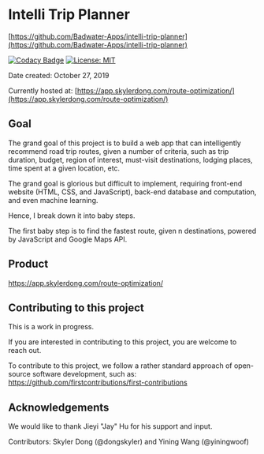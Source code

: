 # Intelli Trip Planner

[https://github.com/Badwater-Apps/intelli-trip-planner](https://github.com/Badwater-Apps/intelli-trip-planner)

[![Codacy Badge](https://api.codacy.com/project/badge/Grade/757e202e36674482ba14d67945da652e)](https://www.codacy.com/gh/Badwater-Apps/intelli-trip-planner?utm_source=github.com&amp;utm_medium=referral&amp;utm_content=Badwater-Apps/intelli-trip-planner&amp;utm_campaign=Badge_Grade)
[![License: MIT](https://img.shields.io/badge/License-MIT-yellow.svg)](https://opensource.org/licenses/MIT)

Date created: October 27, 2019

Currently hosted at:
[https://app.skylerdong.com/route-optimization/](https://app.skylerdong.com/route-optimization/)

## Goal
The grand goal of this project is to build a web app that can intelligently recommend road trip routes, given a number of criteria, such as trip duration, budget, region of interest, must-visit destinations, lodging places, time spent at a given location, etc.

The grand goal is glorious but difficult to implement, requiring front-end website (HTML, CSS, and JavaScript), back-end database and computation, and even machine learning.

Hence, I break down it into baby steps.

The first baby step is to find the fastest route, given n destinations, powered by JavaScript and Google Maps API.

## Product
https://app.skylerdong.com/route-optimization/

## Contributing to this project
This is a work in progress.

If you are interested in contributing to this project, you are welcome to reach out.

To contribute to this project, we follow a rather standard approach of open-source software development, such as:
https://github.com/firstcontributions/first-contributions

## Acknowledgements
We would like to thank Jieyi "Jay" Hu for his support and input.

Contributors:
Skyler Dong (@dongskyler) and Yining Wang (@yiningwoof)
